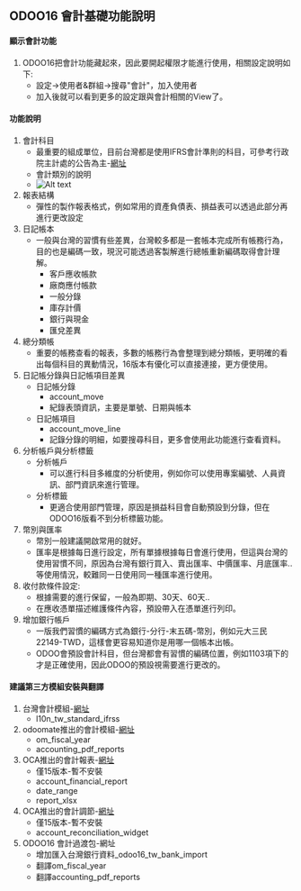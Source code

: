 ## ODOO16 會計基礎功能說明
#### 顯示會計功能
1. ODOO16把會計功能藏起來，因此要開起權限才能進行使用，相關設定說明如下:
   + 設定->使用者&群組->搜尋"會計"，加入使用者
   + 加入後就可以看到更多的設定跟與會計相關的View了。

#### 功能說明
1. 會計科目
   + 最重要的組成單位，目前台灣都是使用IFRS會計準則的科目，可參考行政院主計處的公告為主-[網址](https://www.dgbas.gov.tw/News_Content.aspx?n=1961&s=17935)
   + 會計類別的說明
   + ![Alt text](https://github.com/ksharry/odoo-repository/blob/main/pic/A6102.png?raw=true)
2. 報表結構
   + 彈性的製作報表格式，例如常用的資產負債表、損益表可以透過此部分再進行更改設定
3. 日記帳本
   + 一般與台灣的習慣有些差異，台灣較多都是一套帳本完成所有帳務行為，目的也是編碼一致，現況可能透過客製解進行總帳重新編碼取得會計理解。
     + 客戶應收帳款
     + 廠商應付帳款
     + 一般分錄
     + 庫存計價
     + 銀行與現金
     + 匯兌差異
4. 總分類帳
   + 重要的帳務查看的報表，多數的帳務行為會整理到總分類帳，更明確的看出每個科目的異動情況，16版本有優化可以直接連接，更方便使用。
5. 日記帳分錄與日記帳項目差異
   + 日記帳分錄
     + account_move
     + 紀錄表頭資訊，主要是單號、日期與帳本
   + 日記帳項目
     + account_move_line
     + 記錄分錄的明細，如要搜尋科目，更多會使用此功能進行查看資料。
6. 分析帳戶與分析標籤
   + 分析帳戶
     + 可以進行科目多維度的分析使用，例如你可以使用專案編號、人員資訊、部門資訊來進行管理。
   + 分析標籤
     + 更適合使用部門管理，原因是損益科目會自動預設到分錄，但在ODOO16版看不到分析標籤功能。
7. 幣別與匯率
   +  幣別一般建議開啟常用的就好。
   +  匯率是根據每日進行設定，所有單據根據每日會進行使用，但這與台灣的使用習慣不同，原因為台灣有銀行買入、賣出匯率、中價匯率、月底匯率..等使用情況，較難同一日使用同一種匯率進行使用。
8. 收付款條件設定:
   + 根據需要的進行保留，一般為即期、30天、60天..
   + 在應收憑單描述維護條件內容，預設帶入在憑單進行列印。
9. 增加銀行帳戶
   + 一版我們習慣的編碼方式為銀行-分行-末五碼-幣別，例如元大三民22149-TWD，這樣會更容易知道你是用哪一個帳本出帳。
   + ODOO會預設會計科目，但台灣都會有習慣的編碼位置，例如1103項下的才是正確使用，因此ODOO的預設視需要進行更改的。

#### 建議第三方模組安裝與翻譯
1. 台灣會計模組-[網址](https://apps.odoo.com/apps/modules/14.0/l10n_tw_standard_ifrss/)
   + l10n_tw_standard_ifrss
2. odoomate推出的會計模組-[網址](https://apps.odoo.com/apps/modules/16.0/om_account_accountant/)
   + om_fiscal_year
   + accounting_pdf_reports
3. OCA推出的會計報表-[網址](https://apps.odoo.com/apps/modules/15.0/account_financial_report/)
   + 僅15版本-暫不安裝
   + account_financial_report
   + date_range
   + report_xlsx
4. OCA推出的會計調節-[網址](https://odoo-community.org/shop/account-reconciliation-widget-8893#attr=19070)
   + 僅15版本-暫不安裝
   + account_reconciliation_widget
5. ODOO16 會計過渡包-網址
   + 增加匯入台灣銀行資料_odoo16_tw_bank_import
   + 翻譯om_fiscal_year
   + 翻譯accounting_pdf_reports
